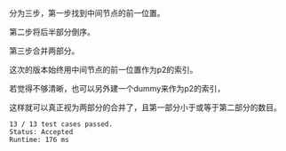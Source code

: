 分为三步，第一步找到中间节点的前一位置。

第二步将后半部分倒序。

第三步合并两部分。

这次的版本始终用中间节点的前一位置作为p2的索引。

若觉得不够清晰，也可以另外建一个dummy来作为p2的索引，

这样就可以真正视为两部分的合并了，且第一部分小于或等于第二部分的数目。

```
13 / 13 test cases passed.
Status: Accepted
Runtime: 176 ms
```
